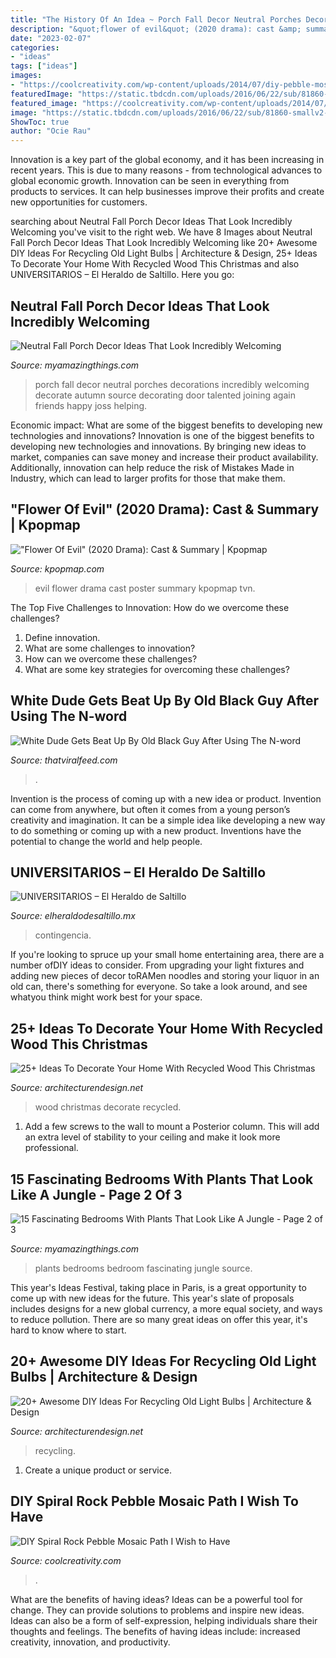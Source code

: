 ```yaml
---
title: "The History Of An Idea ~ Porch Fall Decor Neutral Porches Decorations Incredibly Welcoming Decorate Autumn Source Decorating Door Talented Joining Again Friends Happy Joss Helping"
description: "&quot;flower of evil&quot; (2020 drama): cast &amp; summary"
date: "2023-02-07"
categories:
- "ideas"
tags: ["ideas"]
images:
- "https://coolcreativity.com/wp-content/uploads/2014/07/diy-pebble-mosaic-path-15.jpg"
featuredImage: "https://static.tbdcdn.com/uploads/2016/06/22/sub/81860-smallv2-352076.jpg"
featured_image: "https://coolcreativity.com/wp-content/uploads/2014/07/diy-pebble-mosaic-path-15.jpg"
image: "https://static.tbdcdn.com/uploads/2016/06/22/sub/81860-smallv2-352076.jpg"
ShowToc: true
author: "Ocie Rau"
---
```



Innovation is a key part of the global economy, and it has been increasing in recent years. This is due to many reasons - from technological advances to global economic growth. Innovation can be seen in everything from products to services. It can help businesses improve their profits and create new opportunities for customers.

	

		
searching about Neutral Fall Porch Decor Ideas That Look Incredibly Welcoming you've visit to the right web. We have 8 Images about Neutral Fall Porch Decor Ideas That Look Incredibly Welcoming like 20+ Awesome DIY Ideas For Recycling Old Light Bulbs | Architecture &amp; Design, 25+ Ideas To Decorate Your Home With Recycled Wood This Christmas and also UNIVERSITARIOS – El Heraldo de Saltillo. Here you go:
		
    
## Neutral Fall Porch Decor Ideas That Look Incredibly Welcoming

<img loading=lazy src="http://myamazingthings.com/wp-content/uploads/2017/10/fall-porch-5.jpg" onerror="this.onerror=null;this.src='https://tse3.mm.bing.net/th?id=OIP.I-TjcpsRypp6Fr2pCDpcPgHaLH&amp;pid=15.1';" alt="Neutral Fall Porch Decor Ideas That Look Incredibly Welcoming">

_Source: myamazingthings.com_

>porch fall decor neutral porches decorations incredibly welcoming decorate autumn source decorating door talented joining again friends happy joss helping. 

	

Economic impact: What are some of the biggest benefits to developing new technologies and innovations?
Innovation is one of the biggest benefits to developing new technologies and innovations. By bringing new ideas to market, companies can save money and increase their product availability. Additionally, innovation can help reduce the risk of Mistakes Made in Industry, which can lead to larger profits for those that make them.

    
## &quot;Flower Of Evil&quot; (2020 Drama): Cast &amp; Summary | Kpopmap

<img loading=lazy src="https://thumbnails.kpopmap.com/2020/06/flower-of-evil-poster-780.jpg" onerror="this.onerror=null;this.src='https://tse1.mm.bing.net/th?id=OIP.Rgf5jBQ2J4H6HJlfviRqRAHaKf&amp;pid=15.1';" alt="&quot;Flower Of Evil&quot; (2020 Drama): Cast &amp; Summary | Kpopmap">

_Source: kpopmap.com_

>evil flower drama cast poster summary kpopmap tvn. 

	

The Top Five Challenges to Innovation: How do we overcome these challenges?
1. Define innovation.
2. What are some challenges to innovation? 
3. How can we overcome these challenges? 
4. What are some key strategies for overcoming these challenges?

    
## White Dude Gets Beat Up By Old Black Guy After Using The N-word

<img loading=lazy src="https://static.tbdcdn.com/uploads/2016/06/22/sub/81860-smallv2-352076.jpg" onerror="this.onerror=null;this.src='https://tse4.mm.bing.net/th?id=OIP.HX7GtOrZB1kAJvDBHqe-FQHaD4&amp;pid=15.1';" alt="White Dude Gets Beat Up By Old Black Guy After Using The N-word">

_Source: thatviralfeed.com_

>. 

	

Invention is the process of coming up with a new idea or product. Invention can come from anywhere, but often it comes from a young person’s creativity and imagination. It can be a simple idea like developing a new way to do something or coming up with a new product. Inventions have the potential to change the world and help people.

    
## UNIVERSITARIOS – El Heraldo De Saltillo

<img loading=lazy src="https://www.elheraldodesaltillo.mx/wp-content/uploads/2020/05/por-1-1320x880.jpg" onerror="this.onerror=null;this.src='https://tse4.mm.bing.net/th?id=OIP._TKv1-wlwsBFDxuZEiRLOAHaE8&amp;pid=15.1';" alt="UNIVERSITARIOS – El Heraldo de Saltillo">

_Source: elheraldodesaltillo.mx_

>contingencia. 

	

If you're looking to spruce up your small home entertaining area, there are a number ofDIY ideas to consider. From upgrading your light fixtures and adding new pieces of decor toRAMen noodles and storing your liquor in an old can, there's something for everyone. So take a look around, and see whatyou think might work best for your space.

    
## 25+ Ideas To Decorate Your Home With Recycled Wood This Christmas

<img loading=lazy src="http://cdn.architecturendesign.net/wp-content/uploads/2015/12/AD-Ideas-To-Decorate-Your-Home-With-Recycled-Wood-This-20.jpg" onerror="this.onerror=null;this.src='https://tse2.mm.bing.net/th?id=OIP.3hrp131gZ6c-KCDqkj-N7wHaQi&amp;pid=15.1';" alt="25+ Ideas To Decorate Your Home With Recycled Wood This Christmas">

_Source: architecturendesign.net_

>wood christmas decorate recycled. 

	

1. Add a few screws to the wall to mount a Posterior column. This will add an extra level of stability to your ceiling and make it look more professional.

    
## 15 Fascinating Bedrooms With Plants That Look Like A Jungle - Page 2 Of 3

<img loading=lazy src="https://myamazingthings.com/wp-content/uploads/2018/01/bedroom-plants-10-.jpg" onerror="this.onerror=null;this.src='https://tse2.mm.bing.net/th?id=OIP.HIBqU7MAA31_OlNMjT20qAHaLH&amp;pid=15.1';" alt="15 Fascinating Bedrooms With Plants That Look Like A Jungle - Page 2 of 3">

_Source: myamazingthings.com_

>plants bedrooms bedroom fascinating jungle source. 

	

This year's Ideas Festival, taking place in Paris, is a great opportunity to come up with new ideas for the future. This year's slate of proposals includes designs for a new global currency, a more equal society, and ways to reduce pollution. There are so many great ideas on offer this year, it's hard to know where to start.

    
## 20+ Awesome DIY Ideas For Recycling Old Light Bulbs | Architecture &amp; Design

<img loading=lazy src="https://cdn.architecturendesign.net/wp-content/uploads/2015/09/AD-Ideas-For-Recycling-Light-Bulbs-06.jpg" onerror="this.onerror=null;this.src='https://tse4.mm.bing.net/th?id=OIP.ZxTlt9BtjIeetUjjQSlwWQHaKn&amp;pid=15.1';" alt="20+ Awesome DIY Ideas For Recycling Old Light Bulbs | Architecture &amp; Design">

_Source: architecturendesign.net_

>recycling. 

	

1. Create a unique product or service.

    
## DIY Spiral Rock Pebble Mosaic Path I Wish To Have

<img loading=lazy src="https://coolcreativity.com/wp-content/uploads/2014/07/diy-pebble-mosaic-path-15.jpg" onerror="this.onerror=null;this.src='https://tse1.mm.bing.net/th?id=OIP.opXw80ZVKFVrOWS3sEiqnQHaK3&amp;pid=15.1';" alt="DIY Spiral Rock Pebble Mosaic Path I Wish to Have">

_Source: coolcreativity.com_

>. 

	

What are the benefits of having ideas?
Ideas can be a powerful tool for change. They can provide solutions to problems and inspire new ideas. Ideas can also be a form of self-expression, helping individuals share their thoughts and feelings. The benefits of having ideas include: increased creativity, innovation, and productivity.

